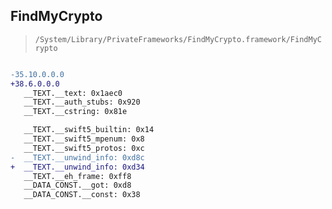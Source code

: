## FindMyCrypto

> `/System/Library/PrivateFrameworks/FindMyCrypto.framework/FindMyCrypto`

```diff

-35.10.0.0.0
+38.6.0.0.0
   __TEXT.__text: 0x1aec0
   __TEXT.__auth_stubs: 0x920
   __TEXT.__cstring: 0x81e

   __TEXT.__swift5_builtin: 0x14
   __TEXT.__swift5_mpenum: 0x8
   __TEXT.__swift5_protos: 0xc
-  __TEXT.__unwind_info: 0xd8c
+  __TEXT.__unwind_info: 0xd34
   __TEXT.__eh_frame: 0xff8
   __DATA_CONST.__got: 0xd8
   __DATA_CONST.__const: 0x38

```
